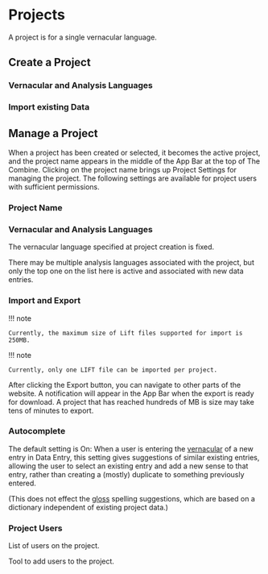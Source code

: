 # Projects

A project is for a single vernacular language.

## Create a Project

### Vernacular and Analysis Languages

### Import existing Data

## Manage a Project

When a project has been created or selected, it becomes the active project, and the project name appears in the middle
of the App Bar at the top of The Combine. Clicking on the project name brings up Project Settings for managing the
project. The following settings are available for project users with sufficient permissions.

### Project Name

### Vernacular and Analysis Languages

The vernacular language specified at project creation is fixed.

There may be multiple analysis languages associated with the project, but only the top one on the list here is active
and associated with new data entries.

### Import and Export

!!! note

    Currently, the maximum size of Lift files supported for import is 250MB.

!!! note

    Currently, only one LIFT file can be imported per project.

After clicking the Export button, you can navigate to other parts of the website. A notification will appear in the App
Bar when the export is ready for download. A project that has reached hundreds of MB is size may take tens of minutes to
export.

### Autocomplete

The default setting is On: When a user is entering the [vernacular](dataEntry.md#vernacular) of a new entry in Data
Entry, this setting gives suggestions of similar existing entries, allowing the user to select an existing entry and add
a new sense to that entry, rather than creating a (mostly) duplicate to something previously entered.

(This does not effect the [gloss](dataEntry.md#gloss) spelling suggestions, which are based on a dictionary independent
of existing project data.)

### Project Users

List of users on the project.

Tool to add users to the project.

